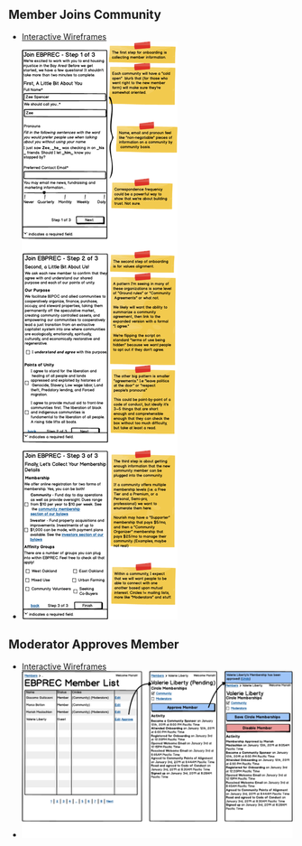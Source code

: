 ## Member Joins Community
* [Interactive Wireframes](https://balsamiq.cloud/suc7adn/prc4n38/rF0D2)
* ![Member Joins Community PNG](./member-joins-community.png)

## Moderator Approves Member
* [Interactive Wireframes](https://balsamiq.cloud/suc7adn/prc4n38/rE20F)
* ![Moderator Approves Member PNG](./moderator-approves-member.png)
